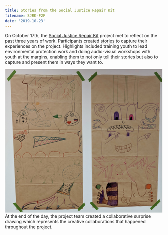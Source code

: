 ```yaml
---
title: Stories from the Social Justice Repair Kit
filename: SJRK-F2F
date: '2019-10-23'
---
```

On October 17th, the
[Social Justice Repair Kit](https://www.sojustrepairit.org/)
project met to reflect on the past three years of work. Participants created
[stories](http://stories.sojustrepairit.org/)
to capture their experiences on the project. Highlights included training
youth to lead environmental protection work and doing audio-visual workshops
with youth at the margins, enabling them to not only tell their stories but
also to capture and present them in ways they want to.

<img src="images/SJRK_Drawing.png" alt="Collaborative surprise drawings by the SJRK team." /></br>
At the end of the day, the project team created a collaborative surprise drawing which represents
the creative collaborations that happened throughout the project.

